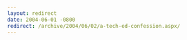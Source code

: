 ```yaml
---
layout: redirect
date: 2004-06-01 -0800
redirect: /archive/2004/06/02/a-tech-ed-confession.aspx/
---
```


